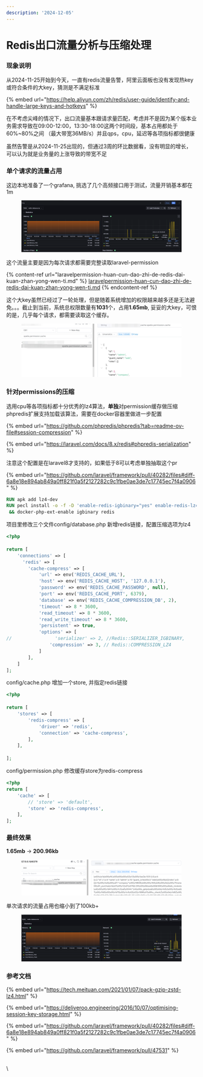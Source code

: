```yaml
---
description: '2024-12-05'
---
```


# Redis出口流量分析与压缩处理

### 现象说明

从2024-11-25开始到今天，一直有redis流量告警，阿里云面板也没有发现热key或符合条件的大key，猜测是不满足标准

{% embed url="https://help.aliyun.com/zh/redis/user-guide/identify-and-handle-large-keys-and-hotkeys" %}

在不考虑尖峰的情况下，出口流量基本跟请求量匹配，考虑并不是因为某个版本业务需求导致在09:00-12:00，13:30-18:00这两个时间段，基本占用都处于60%\~80%之间 （最大带宽36MB/s）并且qps，cpu，延迟等各项指标都很健康

虽然告警是从2024-11-25出现的，但通过3周的环比数据看，没有明显的增长，可以认为就是业务量的上涨导致的带宽不足

### 单个请求的流量占用

这边本地准备了一个grafana, 挑选了几个高频接口用于测试，流量开销基本都在1m

<figure><img src="../.gitbook/assets/image (1).png" alt=""><figcaption></figcaption></figure>

这个流量主要是因为每次请求都需要完整读取laravel-permission

{% content-ref url="laravelpermission-huan-cun-dao-zhi-de-redis-dai-kuan-zhan-yong-wen-ti.md" %}
[laravelpermission-huan-cun-dao-zhi-de-redis-dai-kuan-zhan-yong-wen-ti.md](laravelpermission-huan-cun-dao-zhi-de-redis-dai-kuan-zhan-yong-wen-ti.md)
{% endcontent-ref %}

这个大key虽然已经过了一轮处理，但是随着系统增加的权限越来越多还是无法避免。。。截止到当前，系统总权限数量有**1031**个，占用**1.65mb**, 妥妥的大key，可恨的是，几乎每个请求，都需要读取这个缓存。

<figure><img src="../.gitbook/assets/image (2).png" alt=""><figcaption></figcaption></figure>

### 针对permissions的压缩

选用cpu等各项指标都十分优秀的lz4算法，**单独**对permission缓存做压缩phpredis扩展支持加载该算法，需要在docker容器里做进一步配置

{% embed url="https://github.com/phpredis/phpredis?tab=readme-ov-file#session-compression" %}

{% embed url="https://laravel.com/docs/8.x/redis#phpredis-serialization" %}

注意这个配置是在laravel8才支持的，如果低于8可以考虑单独抽取这个pr

{% embed url="https://github.com/laravel/framework/pull/40282/files#diff-6a8e18e894ab849a0ff821f0a5f2127282c9c1fbe0ae3de7c17745ec7f4a0906" %}

```dockerfile
RUN apk add lz4-dev
RUN pecl install -o -f -D 'enable-redis-igbinary="yes" enable-redis-lz4="yes"' igbinary redis \
 && docker-php-ext-enable igbinary redis 
```

项目里修改三个文件config/database.php 新增redis链接，配置压缩选项为lz4

```php
<?php

return [
    'connections' => [
      'redis' => [
        'cache-compress' => [
            'url' => env('REDIS_CACHE_URL'),
            'host' => env('REDIS_CACHE_HOST', '127.0.0.1'),
            'password' => env('REDIS_CACHE_PASSWORD', null),
            'port' => env('REDIS_CACHE_PORT', 6379),
            'database' => env('REDIS_CACHE_COMPRESSION_DB', 2),
            'timeout' => 8 * 3600,
            'read_timeout' => 8 * 3600,
            'read_write_timeout' => 8 * 3600,
            'persistent' => true,
            'options' => [
//                'serializer' => 2, //Redis::SERIALIZER_IGBINARY,
                'compression' => 3, // Redis::COMPRESSION_LZ4
            ]
        ],
    ]
];
```

config/cache.php 增加一个store, 并指定redis链接

```php
<?php

return [   
    'stores' => [
        'redis-compress' => [
            'driver' => 'redis',
            'connection' => 'cache-compress',
        ],
    ],

];
```

config/permission.php 修改缓存store为redis-compress

```php
<?php
return [
    'cache' => [
        // 'store' => 'default',
        'store' => 'redis-compress',
    ],
];
```

### 最终效果

**1.65mb** -> **200.96kb**

<figure><img src="../.gitbook/assets/image (3).png" alt=""><figcaption></figcaption></figure>

单次请求的流量占用也缩小到了100kb+

<figure><img src="../.gitbook/assets/image (4).png" alt=""><figcaption></figcaption></figure>

### 参考文档

{% embed url="https://tech.meituan.com/2021/01/07/pack-gzip-zstd-lz4.html" %}

{% embed url="https://deliveroo.engineering/2016/10/07/optimising-session-key-storage.html" %}

{% embed url="https://github.com/laravel/framework/pull/40282/files#diff-6a8e18e894ab849a0ff821f0a5f2127282c9c1fbe0ae3de7c17745ec7f4a0906" %}

{% embed url="https://github.com/laravel/framework/pull/47531" %}

\
\
